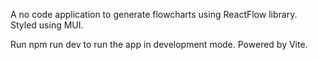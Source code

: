 A no code application to generate flowcharts using ReactFlow library.
Styled using MUI.

Run npm run dev to run the app in development mode.
Powered by Vite.

